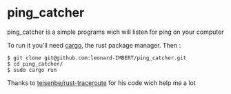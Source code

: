 # ping_catcher
ping_catcher is a simple programs wich will listen for ping on your computer

To run it you'll need [cargo](https://github.com/rust-lang/cargo/), the rust package manager. Then :
```
$ git clone git@github.com:leonard-IMBERT/ping_catcher.git
$ cd ping_catcher/
$ sudo cargo run
```

Thanks to [teisenbe/rust-traceroute](https://github.com/teisenbe/rust-traceroute) for his code wich help me a lot
